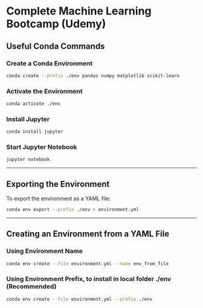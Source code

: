 # Complete Machine Learning Bootcamp (Udemy)

## Useful Conda Commands

### Create a Conda Environment

```bash
conda create --prefix ./env pandas numpy matplotlib scikit-learn
```

### Activate the Environment

```bash
conda activate ./env
```

### Install Jupyter

```bash
conda install jupyter
```

### Start Jupyter Notebook

```bash
jupyter notebook
```

---

## Exporting the Environment

To export the environment as a YAML file:

```bash
conda env export --prefix ./env > environment.yml
```

---

## Creating an Environment from a YAML File

### Using Environment Name

```bash
conda env create --file environment.yml --name env_from_file
```

### Using Environment Prefix, to install in local folder ./env (Recommended)

```bash
conda env create --file environment.yml --prefix ./env
```